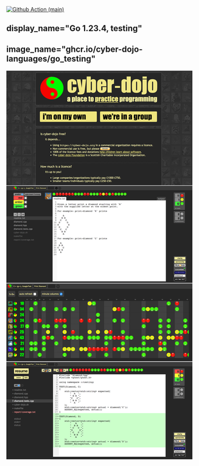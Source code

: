 [![Github Action (main)](https://github.com/cyber-dojo-languages/go-testing/actions/workflows/main.yml/badge.svg)](https://github.com/cyber-dojo-languages/go-testing/actions)

## display_name="Go 1.23.4, testing"
## image_name="ghcr.io/cyber-dojo-languages/go_testing"

![cyber-dojo.org home page](https://github.com/cyber-dojo/cyber-dojo/blob/master/shared/home_page_snapshot.png)